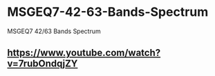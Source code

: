 # MSGEQ7-42-63-Bands-Spectrum
MSGEQ7 42/63 Bands Spectrum
## https://www.youtube.com/watch?v=7rubOndqjZY
